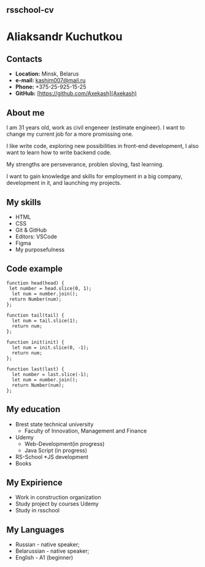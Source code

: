 ## rsschool-cv
# Aliaksandr Kuchutkou

## Contacts

* **Location:** Minsk, Belarus
* **e-mail:** kashim007@mail.ru
* **Phone:** +375-25-925-15-25
* **GitHub:** [https://github.com/Axekash](Axekash)

## About me

I am 31 years old, work as civil engeneer (estimate engineer). I want to change my current job for a more promissing one.

I like write code, exploring new possibilities in front-end development, I also want to learn how to write backend code.

My strengths are perseverance, problen sloving, fast learning.

I want to gain knowledge and skills for employment in a big company, development in it, and launching my projects.

## My skills
* HTML
* CSS
* Git & GitHub
* Editors: VSCode
* Figma
* My purposefulness

## Code example

```
function head(head) {
 let number = head.slice(0, 1);
  let num = number.join();
 return Number(num);
};

function tail(tail) {
  let num = tail.slice(1);
  return num;
};

function init(init) {
  let num = init.slice(0, -1);
  return num;
};

function last(last) {
  let number = last.slice(-1);
  let num = number.join();
  return Number(num);
};
```
## My education

* Brest state technical university
    * Faculty of Innovation, Management and Finance
* Udemy
    * Web-Development(in progress)
    * Java Script (in progress)
* RS-School
    *JS development
* Books

## My Expirience

* Work in construction organization
* Study project by courses Udemy
* Study in rsschool

## My Languages

* Russian - native speaker;
* Belarussian - native speaker;
* English - A1 (beginner)